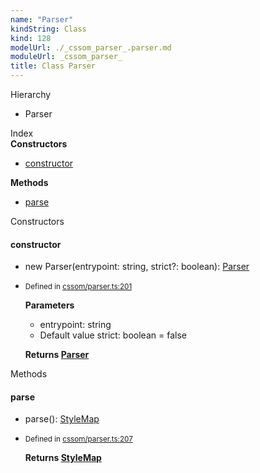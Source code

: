 ```yaml
---
name: "Parser"
kindString: Class
kind: 128
modelUrl: ./_cssom_parser_.parser.md
moduleUrl: _cssom_parser_
title: Class Parser
---
```



<section class="pt-2 tsd-panel tsd-hierarchy">
<div class="lead">Hierarchy</div>
<ul class="pl-3 tsd-hierarchy list-style-initial">
<li>
<span class="target">Parser</span>

</li>
</ul>

</section>





<section >
<div class="lead pb-2">Index</div>
<section class="tsd-panel tsd-index-panel">
<div class="tsd-index-content">
<section class="tsd-index-section ">
<strong>Constructors</strong>
<ul>
<li class="tsd-kind-constructor tsd-parent-kind-class"><a href="../_cssom_parser_.parser/#constructor" class="tsd-kind-icon">constructor</a></li>
</ul>
</section>
<section class="tsd-index-section ">
<strong>Methods</strong>
<ul>
<li class="tsd-kind-method tsd-parent-kind-class"><a href="../_cssom_parser_.parser/#parse" class="tsd-kind-icon">parse</a></li>
</ul>
</section>
</div>
</section>
</section>
<section>
<div class="lead">Constructors</div>
<section class="pb-4 pt-2 tsd-kind-constructor tsd-parent-kind-class">
<div class="d-flex flex-row">

<h4 id="constructor">constructor</h4>
</div>

<ul class="tsd-signatures tsd-kind-constructor tsd-parent-kind-class">
<li class="tsd-signature tsd-kind-icon">new <wbr>Parser<span class="tsd-signature-symbol">(</span>entrypoint<span class="tsd-signature-symbol">: </span><span class="tsd-signature-type">string</span>, strict<span class="tsd-signature-symbol">?: </span><span class="tsd-signature-type">boolean</span><span class="tsd-signature-symbol">)</span><span class="tsd-signature-symbol">: </span><a href="../_cssom_parser_.parser/" class="tsd-signature-type">Parser</a></li>
</ul>

<ul class="tsd-descriptions">
<li class="tsd-description">
<aside class="tsd-sources pb-2">
<div class="d-flex flex-column">
<small class="text-muted">Defined in <a href="https://github.com/umbopepato/visua/blob/dbefde1/src/cssom/parser.ts#L201">cssom/parser.ts:201</a></small>
</div>
</aside>


<strong>Parameters</strong>
<ul class="pl-3 pb-2 list-style-initial">
<li>
<div class="h6 mb-0">entrypoint: <span class="tsd-signature-type">string</span></div>


</li>
<li>
<div class="h6 mb-0"><span class="badge badge-primary">Default value</span> strict: <span class="tsd-signature-type">boolean</span><span class="tsd-signature-symbol"> =&nbsp;false</span></div>


</li>
</ul>

<strong>Returns <a href="../_cssom_parser_.parser/" class="tsd-signature-type">Parser</a></strong>


</li>
</ul>

</section>
</section>
<section>
<div class="lead">Methods</div>
<section class="pb-4 pt-2 tsd-kind-method tsd-parent-kind-class">
<div class="d-flex flex-row">

<h4 id="parse">parse</h4>
</div>

<ul class="tsd-signatures tsd-kind-method tsd-parent-kind-class">
<li class="tsd-signature tsd-kind-icon">parse<span class="tsd-signature-symbol">(</span><span class="tsd-signature-symbol">)</span><span class="tsd-signature-symbol">: </span><a href="../_cssom_style_map_.stylemap/" class="tsd-signature-type">StyleMap</a></li>
</ul>

<ul class="tsd-descriptions">
<li class="tsd-description">
<aside class="tsd-sources pb-2">
<div class="d-flex flex-column">
<small class="text-muted">Defined in <a href="https://github.com/umbopepato/visua/blob/dbefde1/src/cssom/parser.ts#L207">cssom/parser.ts:207</a></small>
</div>
</aside>



<strong>Returns <a href="../_cssom_style_map_.stylemap/" class="tsd-signature-type">StyleMap</a></strong>


</li>
</ul>

</section>
</section>
